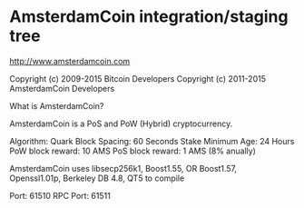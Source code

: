 AmsterdamCoin integration/staging tree
================================

http://www.amsterdamcoin.com

Copyright (c) 2009-2015 Bitcoin Developers
Copyright (c) 2011-2015 AmsterdamCoin Developers

What is AmsterdamCoin?

AmsterdamCoin is a PoS and PoW (Hybrid) cryptocurrency.

Algorithm: Quark
Block Spacing: 60 Seconds
Stake Minimum Age: 24 Hours
PoW block reward: 10 AMS
PoS block reward: 1 AMS (8% anually)

AmsterdamCoin uses libsecp256k1,
			  Boost1.55,
			  OR Boost1.57,  
			  Openssl1.01p,
			  Berkeley DB 4.8,
			  QT5 to compile
			  
Port: 61510
RPC Port: 61511

